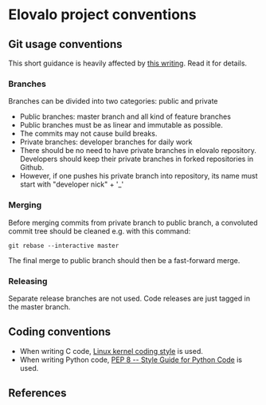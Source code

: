 <!-- -*- mode: markdown; coding: utf-8 -*- -->

# Elovalo project conventions

## Git usage conventions

This short guidance is heavily affected by [this writing][id1].
Read it for details.

### Branches
Branches can be divided into two categories: public and private
 * Public branches: master branch and all kind of feature branches
  * Public branches must be as linear and immutable as possible.
  * The commits may not cause build breaks.
 * Private branches: developer branches for daily work
  * There should be no need to have private branches in elovalo repository.
    Developers should keep their private branches in forked repositories in Github.
  * However, if one pushes his private branch into repository, its name
    must start with "developer nick" + '_'

### Merging
Before merging commits from private branch to public branch, a convoluted commit tree
should be cleaned e.g. with this command:

    git rebase --interactive master

The final merge to public branch should then be a fast-forward merge.

### Releasing
Separate release branches are not used. Code releases are just tagged in the master branch.

## Coding conventions

 * When writing C code, [Linux kernel coding style][id2] is used.
 * When writing Python code, [PEP 8 -- Style Guide for Python Code][id3] is used.

## References

[id1]: http://sandofsky.com/blog/git-workflow.html  "Understanding the Git workflow"
[id2]: https://www.kernel.org/doc/Documentation/CodingStyle "Linux kernel coding style"
[id3]: http://www.python.org/dev/peps/pep-0008/ "PEP 8 -- Style Guide for Python Code"
